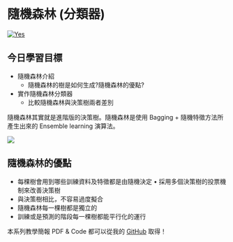 # 隨機森林 (分類器)
[![Yes](https://img.youtube.com/vi/Ix0UhijD4Ks/0.jpg)](https://www.youtube.com/watch?v=Ix0UhijD4Ks)


## 今日學習目標
- 隨機森林介紹
    - 隨機森林的樹是如何生成?隨機森林的優點?
- 實作隨機森林分類器
    - 比較隨機森林與決策樹兩者差別

隨機森林其實就是進階版的決策樹。隨機森林是使用 Bagging + 隨機特徵方法所產生出來的 Ensemble learning 演算法。

![](https://i.imgur.com/wvUpi6K.png)

## 隨機森林的優點
- 每棵樹會用到哪些訓練資料及特徵都是由隨機決定 • 採用多個決策樹的投票機制來改善決策樹
- 與決策樹相比，不容易過度擬合
- 隨機森林每一棵樹都是獨立的
- 訓練或是預測的階段每一棵樹都能平行化的運行



本系列教學簡報 PDF & Code 都可以從我的 [GitHub](https://github.com/andy6804tw/2020-12th-ironman) 取得！